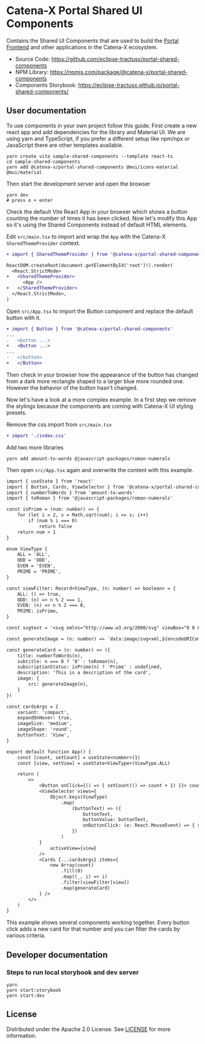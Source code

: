# Catena-X Portal Shared UI Components

Contains the Shared UI Components that are used to build the [Portal Frontend](https://github.com/eclipse-tractusx/portal-frontend) and other applications in the Catena-X ecosystem.

- Source Code: https://github.com/eclipse-tractusx/portal-shared-components
- NPM Library: https://npmjs.com/package/@catena-x/portal-shared-components
- Components Storybook: https://eclipse-tractusx.github.io/portal-shared-components/

## User documentation

To use components in your own project follow this guide.
First create a new react app and add dependencies for the library and Material UI.
We are using yarn and TypeScript, if you prefer a different setup like npm/npx or
JavaScript there are other templates available.

    yarn create vite sample-shared-components --template react-ts
    cd sample-shared-components
    yarn add @catena-x/portal-shared-components @mui/icons-material @mui/material

Then start the development server and open the browser

    yarn dev
    # press o + enter

Check the default Vite React App in your browser which shows a button counting the
number of times it has been clicked. Now let's modify this App so it's using the
Shared Components instead of default HTML elements.

Edit `src/main.tsx` to import and wrap the `App` with the Catena-X `SharedThemeProvider` context.

```diff
+ import { SharedThemeProvider } from '@catena-x/portal-shared-components'

ReactDOM.createRoot(document.getElementById('root')!).render(
  <React.StrictMode>
+   <SharedThemeProvider>
      <App />
+   </SharedThemeProvider>
  </React.StrictMode>,
)
```

Open `src/App.tsx` to import the Button component and replace the default button with it.

```diff
+ import { Button } from '@catena-x/portal-shared-components'
...
-   <button ...>
+   <Button ...>
...
-   </button>
+   </Button>
```

Then check in your browser how the appearance of the button has changed from
a dark more rectangle shaped to a larger blue more rounded one. However the
behavior of the button hasn't changed.

Now let's have a look at a more complex example. In a first step we remove the
stylings because the components are coming with Catena-X UI styling presets.

Remove the css import from `src/main.tsx`

```diff
+ import './index.css'
```

Add two more libraries

    yarn add amount-to-words @javascript-packages/roman-numerals

Then open `src/App.tsx` again and overwrite the content with this example.

```diff
import { useState } from 'react'
import { Button, Cards, ViewSelector } from '@catena-x/portal-shared-components'
import { numberToWords } from 'amount-to-words'
import { toRoman } from '@javascript-packages/roman-numerals'

const isPrime = (num: number) => {
    for (let i = 2, s = Math.sqrt(num); i <= s; i++)
        if (num % i === 0)
            return false
    return num > 1
}

enum ViewType {
    ALL = 'ALL',
    ODD = 'ODD',
    EVEN = 'EVEN',
    PRIME = 'PRIME',
}

const viewFilter: Record<ViewType, (n: number) => boolean> = {
    ALL: () => true,
    ODD: (n) => n % 2 === 1,
    EVEN: (n) => n % 2 === 0,
    PRIME: isPrime,
}

const svgtext = '<svg xmlns="http://www.w3.org/2000/svg" viewBox="0 0 64 64" style="background-color:green"><style>text{font:36px bold;stroke-linejoin:round;stroke:#ffa600;fill:#b3cb2d;text-anchor:middle;dominant-baseline:middle;stroke-width:4px;paint-order:stroke;}</style><text x="32" y="36">N</text></svg>'

const generateImage = (n: number) => `data:image/svg+xml,${encodeURIComponent(svgtext.replace('N', n.toString()))}`

const generateCard = (n: number) => ({
    title: numberToWords(n),
    subtitle: n === 0 ? '0' : toRoman(n),
    subscriptionStatus: isPrime(n) ? 'Prime' : undefined,
    description: 'This is a description of the card',
    image: {
        src: generateImage(n),
    }
})

const cardsArgs = {
    variant: 'compact',
    expandOnHover: true,
    imageSize: 'medium',
    imageShape: 'round',
    buttonText: 'View',
}

export default function App() {
    const [count, setCount] = useState<number>(1)
    const [view, setView] = useState<ViewType>(ViewType.ALL)

    return (
        <>
            <Button onClick={() => { setCount(() => count + 1) }}> count is {count} </Button>
            <ViewSelector views={
                Object.keys(ViewType)
                    .map(
                        (buttonText) => ({
                            buttonText,
                            buttonValue: buttonText,
                            onButtonClick: (e: React.MouseEvent) => { setView(e.target.value as ViewType) },
                        })
                    )
            }
                activeView={view}
            />
            <Cards {...cardsArgs} items={
                new Array(count)
                    .fill(0)
                    .map((_, i) => i)
                    .filter(viewFilter[view])
                    .map(generateCard)
            } />
        </>
    )
}
```

This example shows several components working together. Every button click
adds a new card for that number and you can filter the cards by various criteria.

## Developer documentation

### Steps to run local storybook and dev server

    yarn
    yarn start:storybook
    yarn start:dev

## License

Distributed under the Apache 2.0 License.
See [LICENSE](./LICENSE) for more information.
